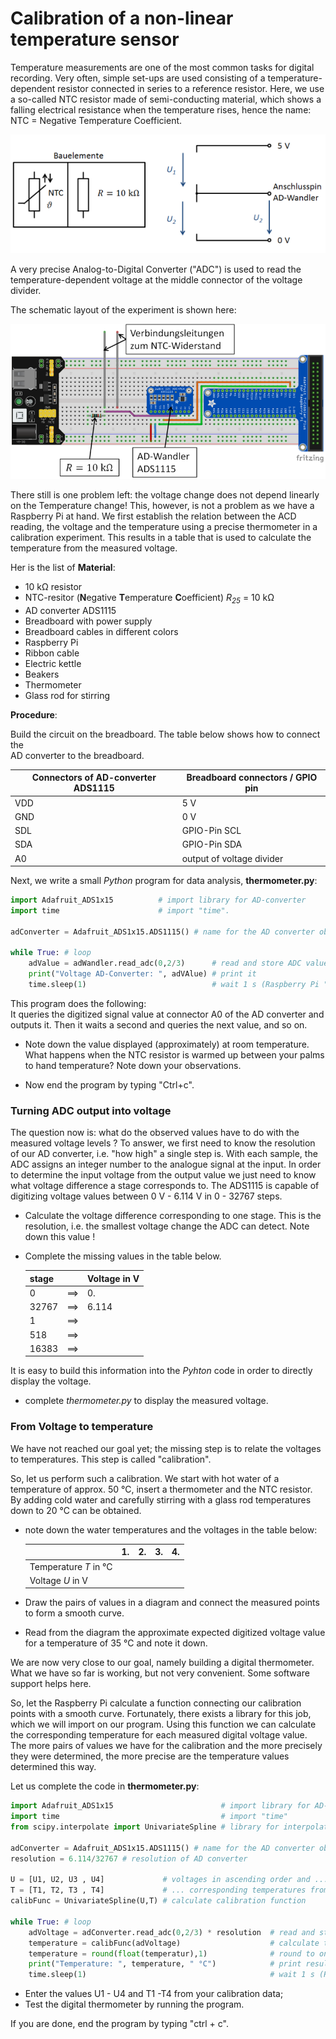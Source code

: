 # Calibration of a non-linear temperature sensor

Temperature measurements are one of the most common tasks for digital recording. 
Very often, simple set-ups are used consisting of a temperature-dependent 
resistor connected in series to a reference resistor. Here, we use a so-called
NTC resistor made of semi-conducting material, which shows a falling electrical 
resistance when the temperature rises, hence the name: NTC = Negative Temperature
Coefficient. 

![](../Experimente/images/course/voltage_divider_NTC.PNG)

A very precise Analog-to-Digital Converter ("ADC") is used to read the 
temperature-dependent voltage at the middle connector of the voltage divider. 

The schematic layout of the experiment is shown here:

![](../Experimente/images/course/breadboard_ntc.PNG)

There still is one problem left: the voltage change does not depend linearly
on the Temperature change! This, however, is not a problem as we have a Raspberry 
Pi at hand. We first establish the relation between the ACD reading, the voltage 
and the temperature using a precise thermometer in a calibration experiment.
This results in a table that is used to calculate the temperature from the 
measured voltage. 

Her is the list of **Material**:

- 10 k&Omega; resistor 
- NTC-resitor (**N**egative **T**emperature **C**oefficient) *R<sub>25</sub>* = 10 k&Omega; 
- AD converter ADS1115
- Breadboard with power supply 
- Breadboard cables in different colors 
- Raspberry Pi 
- Ribbon cable 
- Electric kettle 
- Beakers 
- Thermometer 
- Glass rod for stirring 


**Procedure**:

Build the circuit on the breadboard. The table below shows how to connect the  
AD converter to the breadboard. 

| Connectors of AD-converter ADS1115 | Breadboard connectors / GPIO pin |
| ---------------------------------- | -------------------------------- |
| VDD                           | 5 V                                   |
| GND                           | 0 V                                   |
| SDL                           | GPIO-Pin SCL                          |
| SDA                           | GPIO-Pin SDA                          |
| A0                            | output of voltage divider             |

Next, we write a small *Python* program for data analysis, **thermometer.py**:

```python
import Adafruit_ADS1x15          # import library for AD-converter
import time                      # import "time".

adConverter = Adafruit_ADS1x15.ADS1115() # name for the AD converter object
  
while True: # loop
    adValue = adWandler.read_adc(0,2/3)      # read and store ADC value for channel A0 
    print("Voltage AD-Converter: ", adVAlue) # print it 
    time.sleep(1)                            # wait 1 s (Raspberry Pi "sleeps").
```

This program does the following:  
It queries the digitized signal value at connector A0 of the AD converter and outputs it. 
Then it waits a second and queries the next value, and so on.

- Note down the value displayed (approximately) at room temperature. 
  What happens when the NTC resistor is warmed up between your palms to hand temperature?
  Note down your observations.

- Now end the program by typing "Ctrl+c".


### Turning ADC output into voltage

The question now is: what do the observed values have to do with the measured voltage levels ?
To answer, we first need to know the resolution of our AD converter, i.e. "how high" a single 
step is. With each sample, the ADC assigns an integer number to the  analogue signal at the input. 
In order to determine the input voltage from the output value we just need to know what voltage  difference a stage corresponds to. 
The ADS1115 is capable of digitizing voltage values between 0 V - 6.114 V in 0 - 32767 steps.

- Calculate the voltage difference corresponding to one stage. This is the resolution, i.e. the
  smallest voltage change the ADC can detect. Note down this value !

- Complete the missing values in the table below.

     | stage |          | Voltage in V |
     | ----- | :------: | ------------ |
     | 0     | &#x27F9; | 0.           |
     | 32767 | &#x27F9; | 6.114        |
     | 1     | &#x27F9; |              |
     | 518   | &#x27F9; |              |
     | 16383 | &#x27F9; |              |

It is easy to build this information into the *Pyhton* code in order to
directly display the voltage. 

- complete *thermometer.py* to display the measured voltage.


### From Voltage to temperature

We have not reached our goal yet; the missing step is to relate the voltages
to temperatures. This step is called "calibration". 

So, let us perform such a calibration. We start with hot water of a temperature of
approx. 50 °C, insert a thermometer and the NTC resistor. By adding cold water and
carefully stirring with a glass rod temperatures down to 20 °C can be obtained. 

- note down the water temperatures and the voltages in the table below:

  |                       |  1.    |   2.   |   3.   |   4.   |
  | --------------------- | ------ | ------ | ------ | ------ |
  | Temperature *T* in °C |        |        |        |        |
  | Voltage *U* in V      |        |        |        |        |


- Draw the pairs of values in a diagram and connect the measured points 
  to form a smooth curve. 

- Read from the diagram the approximate expected digitized voltage value for 
  a temperature of 35 °C and note it down.

We are now very close to our goal, namely building a digital thermometer. What we 
have so far is working, but not very convenient. Some software support helps here.

So, let the Raspberry Pi calculate a function connecting our calibration points 
with a smooth curve. Fortunately, there exists a library for this job, which we
will import on our program. Using this function we can calculate the corresponding 
temperature for each measured digital voltage value. The more pairs of values we 
have for the calibration and the more precisely they were determined, the more 
precise are the temperature values determined this way.

Let us complete the code in **thermometer.py**:

```python
import Adafruit_ADS1x15                        # import library for AD-converter
import time                                    # import "time"
from scipy.interpolate import UnivariateSpline # library for interpolation curve

adConverter = Adafruit_ADS1x15.ADS1115() # name for the AD converter object
resolution = 6.114/32767 # resolution of AD converter  

U = [U1, U2, U3 , U4]             # voltages in ascending order and ...
T = [T1, T2, T3 , T4]             # ... corresponding temperatures from calibration 
calibFunc = UnivariateSpline(U,T) # calculate calibration function

while True: # loop
    adVoltage = adConverter.read_adc(0,2/3) * resolution  # read and store voltage A0 
    temperature = calibFunc(adVoltage)                    # calculate temperature from voltage
    temperature = round(float(temperatur),1)              # round to one digit
    print("Temperature: ", temperature, " °C")            # print result
    time.sleep(1)                                         # wait 1 s (Raspberry Pi "sleeps").
```

- Enter the values U1 - U4 and T1 -T4 from your calibration data;
- Test the digital thermometer by running the program.

If you are done, end the program by typing "ctrl + c".
